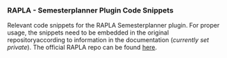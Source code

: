 ### RAPLA - Semesterplanner Plugin Code Snippets

Relevant code snippets for the RAPLA Semesterplanner plugin. For proper usage, the snippets need to be embedded in the original repositoryaccording to information in the documentation (_currently set private_). The official RAPLA repo can be found [here](https://github.com/rapla/rapla).
